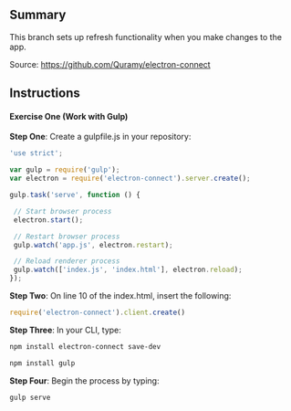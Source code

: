 ## Summary
This branch sets up refresh functionality when you make changes to the app.

Source: https://github.com/Quramy/electron-connect

## Instructions
#### Exercise One (Work with Gulp)
**Step One**: Create a gulpfile.js in your repository:
```js
'use strict';

var gulp = require('gulp');
var electron = require('electron-connect').server.create();

gulp.task('serve', function () {

 // Start browser process
 electron.start();

 // Restart browser process
 gulp.watch('app.js', electron.restart);

 // Reload renderer process
 gulp.watch(['index.js', 'index.html'], electron.reload);
});
```
**Step Two**: On line 10 of the index.html, insert the following:
```js
require('electron-connect').client.create()
```

**Step Three**: In your CLI, type:
```sh
npm install electron-connect save-dev
```
```sh
npm install gulp
```

**Step Four**: Begin the process by typing:
```sh
gulp serve
```

